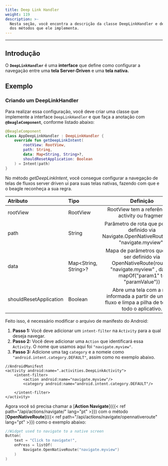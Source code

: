 ```yaml
---
title: Deep Link Handler
weight: 119
description: >-
  Nesta seção, você encontra a descrição da classe DeepLinkHandler e detalhes
  dos métodos que ele implementa.
---
```


---

## Introdução

O **`DeepLinkHandler`** é uma **interface** que define como configurar a navegação entre uma
**tela Server-Driven** e uma **tela nativa.**

## Exemplo

### Criando um DeepLinkHandler

Para realizar essa configuração, você deve criar uma classe que implemente a interface `DeepLinkHandler` e que faça a anotação com **`@BeagleComponent`**, conforme listado abaixo:

```kotlin
@BeagleComponent
class AppDeepLinkHandler : DeepLinkHandler {
    override fun getDeepLinkIntent(
        rootView: RootView,
        path: String,
        data: Map<String, String>?,
        shouldResetApplication: Boolean
    ) = Intent(path)
}
```

No método _getDeepLinkIntent_, você consegue configurar a navegação de telas de fluxos server driven ui para suas telas nativas, fazendo com que e o beagle reconheça a sua regra.

| **Atributo**           | **Tipo**             |                                                          **Definição**                                                           |
| :--------------------- | :------------------- | :------------------------------------------------------------------------------------------------------------------------------: |
| rootView               | RootView             |                                        RootView tem a referência da activity ou fragment                                         |
| path                   | String               |                  Parâmetro de rota que pode ser definido via Navigate.OpenNativeRoute(route: "navigate.myview")                  |
| data                   | Map<String, String>? | Mapa de parâmetros que pode ser definido via OpenNativeRoute(route = "navigate.myview" , data = mapOf("param1" to "paramValue")) |
| shouldResetApplication | Boolean              |           Abre uma tela com a rota informada a partir de um novo fluxo e limpa a pilha de telas de todo o aplicativo.            |

Feito isso, é necessário modificar o arquivo de manifesto do Android:

1. **Passo 1:** Você deve adicionar um `intent-filter` na `Activity` para a qual deseja navegar.
2. **Passo 2:** Você deve adicionar uma `Action` que identificará essa `Activity`. O nome que usamos aqui foi `"navigate.myview"`.
3. **Passo 3:** Adicione uma tag `category` e a nomeie como `"android.intent.category.DEFAULT"`, assim como no exemplo abaixo.

```markup
//AndroidManifest
<activity android:name=".activities.DeepLinkActivity">
    <intent-filter>
        <action android:name="navigate.myview"/>
        <category android:name="android.intent.category.DEFAULT"/>

    </intent-filter>
</activity>
```

Agora você só precisa chamar a [**Action Navigate**]({{< ref path="/api/actions/navigate/" lang="pt" >}}) com o método [**OpenNativeRoute**]({{< ref path="/api/actions/navigate/opennativeroute" lang="pt" >}}) como o exemplo abaixo:

```kotlin
//Widget used to navigate to a native screen
Button(
    text = "Click to navigate!",
    onPress = listOf(
        Navigate.OpenNativeRoute("navigate.myview")
    )
)
```

